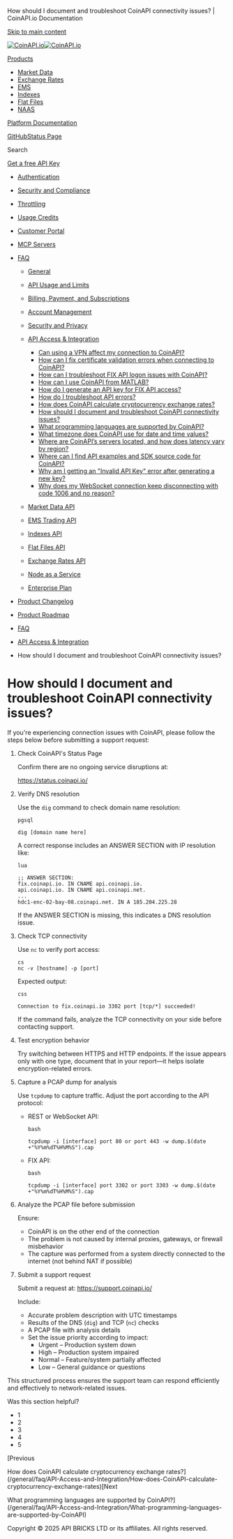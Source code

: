 How should I document and troubleshoot CoinAPI connectivity issues? | CoinAPI.io Documentation




[Skip to main content](#__docusaurus_skipToContent_fallback)

[![CoinAPI.io](/img/logo.svg)![CoinAPI.io](/img/logo.svg)](https://www.coinapi.io)

[Products](/general/faq/API-Access-and-Integration/How-should-I-document-and-troubleshoot-CoinAPI-connectivity-issues)

* [Market Data](/market-data/)
* [Exchange Rates](/exchange-rates-api/)
* [EMS](/ems-api/)
* [Indexes](/indexes-api/)
* [Flat Files](/flat-files-api/)
* [NAAS](/naas-api/)

[Platform Documentation](/general/authentication)

[GitHub](https://github.com/api-bricks/api-bricks-sdk)[Status Page](https://status.coinapi.io)

Search

[Get a free API Key](https://console.coinapi.io/?link=/apikeys/create)

* [Authentication](/general/authentication)
* [Security and Compliance](/general/security)
* [Throttling](/general/throttling)
* [Usage Credits](/general/usage-credits)
* [Customer Portal](/general/customer-portal/)
* [MCP Servers](/general/mcp-servers)
* [FAQ](/general/faq/)

  + [General](/general/faq/general/)
  + [API Usage and Limits](/general/faq/API-Usage-and-Limits/)
  + [Billing, Payment, and Subscriptions](/general/faq/Billing-Payment-and-Subscriptions/)
  + [Account Management](/general/faq/Account-Management/)
  + [Security and Privacy](/general/faq/Security-and-Privacy/)
  + [API Access & Integration](/general/faq/API-Access-and-Integration/)

    - [Can using a VPN affect my connection to CoinAPI?](/general/faq/API-Access-and-Integration/Can-using-a-VPN-affect-my-connection-to-CoinAPI)
    - [How can I fix certificate validation errors when connecting to CoinAPI?](/general/faq/API-Access-and-Integration/How-can-I-fix-certificate-validation-errors)
    - [How can I troubleshoot FIX API logon issues with CoinAPI?](/general/faq/API-Access-and-Integration/How-can-I-troubleshoot-FIX-API-logon-issues-with-CoinAPI)
    - [How can I use CoinAPI from MATLAB?](/general/faq/API-Access-and-Integration/How-can-I-use-CoinAPI-from-MATLAB)
    - [How do I generate an API key for FIX API access?](/general/faq/API-Access-and-Integration/How-do-I-generate-an-API-key-for-FIX-API)
    - [How do I troubleshoot API errors?](/general/faq/API-Access-and-Integration/How-do-I-troubleshoot-API-errors)
    - [How does CoinAPI calculate cryptocurrency exchange rates?](/general/faq/API-Access-and-Integration/How-does-CoinAPI-calculate-cryptocurrency-exchange-rates)
    - [How should I document and troubleshoot CoinAPI connectivity issues?](/general/faq/API-Access-and-Integration/How-should-I-document-and-troubleshoot-CoinAPI-connectivity-issues)
    - [What programming languages are supported by CoinAPI?](/general/faq/API-Access-and-Integration/What-programming-languages-are-supported-by-CoinAPI)
    - [What timezone does CoinAPI use for date and time values?](/general/faq/API-Access-and-Integration/What-timezone-does-CoinAPI-use-for-date-and-time)
    - [Where are CoinAPI’s servers located, and how does latency vary by region?](/general/faq/API-Access-and-Integration/Where-are-CoinAPI-servers-located)
    - [Where can I find API examples and SDK source code for CoinAPI?](/general/faq/API-Access-and-Integration/Where-can-I-find-API-examples-and-SDK-source-code)
    - [Why am I getting an "Invalid API Key" error after generating a new key?](/general/faq/API-Access-and-Integration/Why-am-I-getting-an-invalid-API-Key-error-after-generating-a-new-key)
    - [Why does my WebSocket connection keep disconnecting with code 1006 and no reason?](/general/faq/API-Access-and-Integration/Why-does-my-WebSocket-connection-keep-disconnecting-with-code-1006-and-no-reason)
  + [Market Data API](/general/faq/Market-Data-API/)
  + [EMS Trading API](/general/faq/EMS-Trading-API/)
  + [Indexes API](/general/faq/Indexes-API/)
  + [Flat Files API](/general/faq/Flat-Files-API/)
  + [Exchange Rates API](/general/faq/Exchange-Rates-API/)
  + [Node as a Service](/general/faq/Node-as-a-Service/)
  + [Enterprise Plan](/general/faq/Enterprise-Plan/)
* [Product Changelog](/general/changelog/)
* [Product Roadmap](/general/roadmap)

* [FAQ](/general/faq/)
* [API Access & Integration](/general/faq/API-Access-and-Integration/)
* How should I document and troubleshoot CoinAPI connectivity issues?

How should I document and troubleshoot CoinAPI connectivity issues?
===================================================================

If you're experiencing connection issues with CoinAPI, please follow the steps below before submitting a support request:

1. Check CoinAPI's Status Page

   Confirm there are no ongoing service disruptions at:

   <https://status.coinapi.io/>
2. Verify DNS resolution

   Use the `dig` command to check domain name resolution:

   ```
   pgsql  
     
   dig [domain name here]
   ```

   A correct response includes an ANSWER SECTION with IP resolution like:

   ```
   lua  
     
   ;; ANSWER SECTION:  
   fix.coinapi.io. IN CNAME api.coinapi.io.  
   api.coinapi.io. IN CNAME api.coinapi.net.  
   ...  
   hdc1-enc-02-bay-08.coinapi.net. IN A 185.204.225.28
   ```

   If the ANSWER SECTION is missing, this indicates a DNS resolution issue.
3. Check TCP connectivity

   Use `nc` to verify port access:

   ```
   cs  
   nc -v [hostname] -p [port]
   ```

   Expected output:

   ```
   css  
     
   Connection to fix.coinapi.io 3302 port [tcp/*] succeeded!
   ```

   If the command fails, analyze the TCP connectivity on your side before contacting support.
4. Test encryption behavior

   Try switching between HTTPS and HTTP endpoints. If the issue appears only with one type, document that in your report—it helps isolate encryption-related errors.
5. Capture a PCAP dump for analysis

   Use `tcpdump` to capture traffic. Adjust the port according to the API protocol:

   * REST or WebSocket API:

     ```
     bash  
       
     tcpdump -i [interface] port 80 or port 443 -w dump.$(date +"%Y%m%dT%H%M%S").cap
     ```
   * FIX API:

     ```
     bash  
       
     tcpdump -i [interface] port 3302 or port 3303 -w dump.$(date +"%Y%m%dT%H%M%S").cap
     ```
6. Analyze the PCAP file before submission

   Ensure:

   * CoinAPI is on the other end of the connection
   * The problem is not caused by internal proxies, gateways, or firewall misbehavior
   * The capture was performed from a system directly connected to the internet (not behind NAT if possible)
7. Submit a support request

   Submit a request at: <https://support.coinapi.io/>

   Include:

   * Accurate problem description with UTC timestamps
   * Results of the DNS (`dig`) and TCP (`nc`) checks
   * A PCAP file with analysis details
   * Set the issue priority according to impact:
     + Urgent – Production system down
     + High – Production system impaired
     + Normal – Feature/system partially affected
     + Low – General guidance or questions

This structured process ensures the support team can respond efficiently and effectively to network-related issues.

Was this section helpful?

* 1
* 2
* 3
* 4
* 5

[Previous

How does CoinAPI calculate cryptocurrency exchange rates?](/general/faq/API-Access-and-Integration/How-does-CoinAPI-calculate-cryptocurrency-exchange-rates)[Next

What programming languages are supported by CoinAPI?](/general/faq/API-Access-and-Integration/What-programming-languages-are-supported-by-CoinAPI)

Copyright © 2025 API BRICKS LTD or its affiliates. All rights reserved.